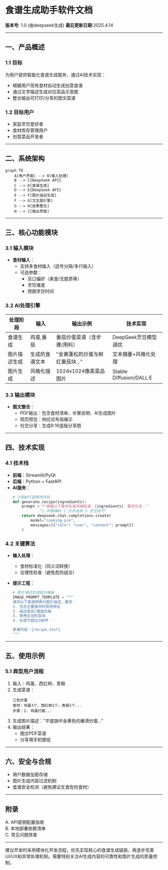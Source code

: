 # 食谱生成助手软件文档
**版本号**: 1.0  (由deepseek生成)
**最后更新日期**:2025.4.14

---

## 一、产品概述
### 1.1 目标
为用户提供智能化食谱生成服务，通过AI技术实现：
- 根据用户现有食材自动生成创意食谱
- 通过文字描述生成对应菜品示意图
- 整合输出可打印/分享的图文菜谱

### 1.2 目标用户
- 家庭烹饪爱好者
- 食材库存管理用户
- 创意菜品开发者

---

## 二、系统架构
```mermaid
graph TD
    A[用户界面] --> B(输入处理)
    B --> C{DeepSeek API}
    C --> D[食谱生成]
    D --> E{DeepSeek API}
    E --> F[图片描述生成]
    F --> G[文生图引擎]
    G --> H[结果整合]
    H --> I[输出界面]
```

---

## 三、核心功能模块
### 3.1 输入模块
- **食材输入**：
  - 支持多食材输入（逗号分隔/多行输入）
  - 可选参数：
    - 忌口偏好（素食/无麸质等）
    - 烹饪难度
    - 预期烹饪时间

### 3.2 AI处理引擎
| 处理阶段       | 输入                | 输出示例                          | 技术实现                   |
|----------------|---------------------|-----------------------------------|--------------------------|
| 食谱生成       | 鸡蛋,番茄           | 番茄炒蛋菜谱（含步骤/用料）       | DeepSeek烹饪模型调优     |
| 图片描述生成   | 生成的食谱文本      | "金黄蓬松的炒蛋与鲜红番茄块..."   | 文本摘要+风格化处理      |
| 图片生成       | 风格化描述          | 1024x1024像素菜品图片             | Stable Diffusion/DALL·E  |

### 3.3 输出模块
- **图文整合**：
  - PDF输出：包含食材清单、步骤说明、AI生成图片
  - 网页预览：响应式布局展示
  - 社交分享：生成9:16竖版分享图

---

## 四、技术实现
### 4.1 技术栈
- **前端**：Streamlit/PyQt
- **后端**：Python + FastAPI
- **AI服务**：
  ```python
  # 示例API调用伪代码
  def generate_recipe(ingredients):
      prompt = f"根据以下食材生成详细菜谱：{ingredients}，要求包含："
              "1.所需辅料 2.分步说明 3.烹饪技巧"
      return deepseek.chat.completions.create(
          model="cooking-pro",
          messages=[{"role": "user", "content": prompt}]
      )
  ```

### 4.2 关键算法
- **输入处理**：
  - 食材标准化（同义词转换）
  - 合理性检查（避免危险组合）

- **提示工程**：
  ```python
  # 图片描述生成提示模板
  IMAGE_PROMPT_TEMPLATE = """
  请将以下菜谱转换为图片描述，要求：
  1. 包含主要食材的视觉特征
  2. 描述餐具/摆盘风格
  3. 使用生动形容词
  4. 长度不超过100字
  
  菜谱内容：{recipe_text}
  """
  ```

---

## 五、使用示例
### 5.1 典型用户流程
1. 输入：鸡蛋、西红柿、青椒
2. 生成菜谱：
   ```
   三色炒蛋
   食材：鸡蛋3个，西红柿1个，青椒1个...
   步骤：1. 鸡蛋打散... 
   ```
3. 生成图片描述："平底锅中金黄色的嫩滑炒蛋..."
4. 输出结果：
   - 图文PDF菜谱
   - 分享用手机壁纸

---

## 六、安全与合规
- 用户数据加密存储
- 图片生成内容过滤机制
- 食谱安全检测（避免建议生食危险食材）

---

## 附录
A. API密钥配置指南  
B. 本地部署依赖清单  
C. 常见问题排查

---

建议开发时采用模块化开发流程，优先实现核心的食谱生成链路，再逐步完善UI/UX和异常处理机制。需要特别关注AI生成内容的可靠性和图片生成的质量控制。
